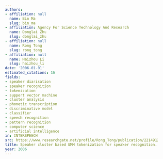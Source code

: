 ```yaml
---
authors:
- affiliation: null
  name: Bin Ma
  slug: bin_ma
- affiliation: Agency For Science Technology And Research
  name: Donglai Zhu
  slug: donglai_zhu
- affiliation: null
  name: Rong Tong
  slug: rong_tong
- affiliation: null
  name: Haizhou Li
  slug: haizhou_li
date: '2006-01-01'
estimated_citations: 16
fields:
- speaker diarisation
- speaker recognition
- tokenization
- support vector machine
- cluster analysis
- phonetic transcription
- discriminative model
- classifier
- speech recognition
- pattern recognition
- computer science
- artificial intelligence
in: INTERSPEECH
src: https://www.researchgate.net/profile/Rong_Tong/publication/221491251_Speaker_cluster_based_GMM_tokenization_for_speaker_recognition/links/0912f5108ab33c07fa000000.pdf?inViewer=true&disableCoverPage=true&origin=publication_detail
title: Speaker cluster based GMM tokenization for speaker recognition.
year: 2006
---
```

